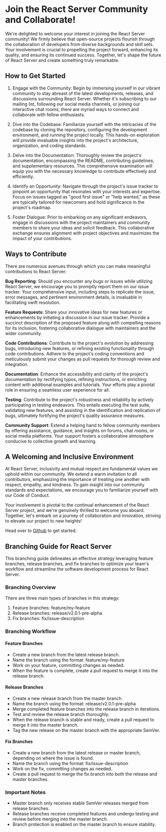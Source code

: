 # Join the React Server Community and Collaborate!
We're delighted to welcome your interest in joining the React Server community! We firmly believe that open-source projects flourish through the collaboration of developers from diverse backgrounds and skill sets. Your involvement is crucial to propelling the project forward, enhancing its quality, and ensuring its continued success. Together, let's shape the future of React Server and create something truly remarkable.

## How to Get Started
1. Engage with the Community: Begin by immersing yourself in our vibrant community to stay abreast of the latest developments, releases, and discussions surrounding React Server. Whether it's subscribing to our mailing list, following our social media channels, or joining our interactive chat rooms, there are myriad ways to connect and collaborate with fellow enthusiasts.

2. Dive into the Codebase: Familiarize yourself with the intricacies of the codebase by cloning the repository, configuring the development environment, and running the project locally. This hands-on exploration will provide invaluable insights into the project's architecture, organization, and coding standards.

3. Delve into the Documentation: Thoroughly review the project's documentation, encompassing the README, contributing guidelines, and supplementary resources. This comprehensive examination will equip you with the necessary knowledge to contribute effectively and efficiently.

4. Identify an Opportunity: Navigate through the project's issue tracker to pinpoint an opportunity that resonates with your interests and expertise. Focus on issues tagged as "good first issue" or "help wanted," as these are typically tailored for newcomers and hold significance in the project's roadmap.

5. Foster Dialogue: Prior to embarking on any significant endeavors, engage in discussions with the project maintainers and community members to share your ideas and solicit feedback. This collaborative exchange ensures alignment with project objectives and maximizes the impact of your contributions.

## Ways to Contribute
There are numerous avenues through which you can make meaningful contributions to React Server:

**Bug Reporting**: Should you encounter any bugs or issues while utilizing React Server, we encourage you to promptly report them on our issue tracker. Your comprehensive input, including steps to replicate the issue, error messages, and pertinent environment details, is invaluable in facilitating swift resolution.

**Feature Requests**: Share your innovative ideas for new features or enhancements by initiating a discussion in our issue tracker. Provide a succinct description of the proposed feature along with compelling reasons for its inclusion, fostering collaborative dialogue with maintainers and the wider community.

**Code Contributions**: Contribute to the project's evolution by addressing bugs, introducing new features, or refining existing functionality through code contributions. Adhere to the project's coding conventions and meticulously submit your changes as pull requests for thorough review and integration.

**Documentation**: Enhance the accessibility and clarity of the project's documentation by rectifying typos, refining instructions, or enriching content with additional examples and tutorials. Your efforts play a pivotal role in ensuring a seamless user experience for all.

**Testing**: Contribute to the project's robustness and reliability by actively participating in testing endeavors. This entails executing the test suite, validating new features, and assisting in the identification and replication of bugs, ultimately fortifying the project's quality assurance measures.

**Community Support**: Extend a helping hand to fellow community members by offering assistance, guidance, and insights on forums, chat rooms, or social media platforms. Your support fosters a collaborative atmosphere conducive to collective growth and learning.

## A Welcoming and Inclusive Environment
At React Server, inclusivity and mutual respect are fundamental values we uphold within our community. We extend a warm invitation to all contributors, emphasizing the importance of treating one another with respect, empathy, and kindness. To gain insight into our community standards and expectations, we encourage you to familiarize yourself with our Code of Conduct.

Your involvement is pivotal to the continual enhancement of the React Server project, and we're genuinely thrilled to welcome you aboard. Together, let's embark on a journey of collaboration and innovation, striving to elevate our project to new heights!

Head over to [Github](https://github.com/state-less/react-server) to get started.

## Branching Guide for React Server

This branching guide delineates an effective strategy leveraging feature branches, release branches, and fix branches to optimize your team's workflow and streamline the software development process for React Server.

### Branching Overview

There are three main types of branches in this strategy:

1. Feature branches: feature/my-feature
2. Release branches: release/v2.0.1-pre-alpha
3. Fix branches: fix/issue-description

### Branching Workflow

#### Feature Branches

- Create a new branch from the latest release branch.
- Name the branch using the format: feature/my-feature
- Work on your feature, committing changes as needed.
- When the feature is complete, create a pull request to merge it into the release branch.

#### Release Branches

- Create a new release branch from the master branch.
- Name the branch using the format: release/v2.0.1-pre-alpha
- Merge completed feature branches into the release branch in iterations.
- Test and review the release branch thoroughly.
- When the release branch is stable and ready, create a pull request to merge it into the master branch.
- Tag the new release on the master branch with the appropriate SemVer.

#### Fix Branches

- Create a new branch from the latest release or master branch, depending on where the issue is found.
- Name the branch using the format: fix/issue-description
- Work on the fix, committing changes as needed.
- Create a pull request to merge the fix branch into both the release and master branches.

### Important Notes

- Master branch only receives stable SemVer releases merged from release branches.
- Release branches receive completed features and undergo testing and review before merging into the master branch.
- Branch protection is enabled on the master branch to ensure stability.
